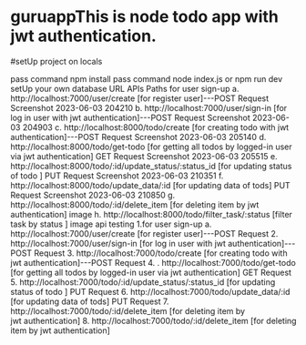 # guruappThis is node todo app with jwt authentication.

#setUp project on locals

pass command npm install
pass command node index.js
or npm run dev
setUp your own database URL
APIs Paths
for user sign-up a. http://localhost:7000/user/create [for register user]---POST Request Screenshot 2023-06-03 204210 b. http://localhost:7000/user/sign-in [for log in user with jwt authentication]---POST Request Screenshot 2023-06-03 204903 c. http://localhost:8000/todo/create [for creating todo with jwt authentication]---POST Request Screenshot 2023-06-03 205140 d. http://localhost:8000/todo/get-todo [for getting all todos by logged-in user via jwt authentication] GET Request Screenshot 2023-06-03 205515 e. http://localhost:8000/todo/:id/update_status/:status_id [for updating status of todo ] PUT Request Screenshot 2023-06-03 210351 f. http://localhost:8000/todo/update_data/:id [for updating data of tods] PUT Request Screenshot 2023-06-03 210850 g. http://localhost:8000/todo/:id/delete_item [for deleting item by jwt authentication] image h. http://localhost:8000/todo/filter_task/:status [filter task by status ] image
api testing 
1.for user sign-up a. http://localhost:7000/user/create [for register user]---POST Request
2. http://localhost:7000/user/sign-in [for log in user with jwt authentication]---POST Request
3. http://localhost:7000/todo/create [for creating todo with jwt authentication]---POST Request
4. . http://localhost:7000/todo/get-todo [for getting all todos by logged-in user via jwt authentication] GET Request
5.  http://localhost:7000/todo/:id/update_status/:status_id [for updating status of todo ] PUT Request
6.   http://localhost:7000/todo/update_data/:id [for updating data of tods] PUT Request
7.   http://localhost:7000/todo/:id/delete_item [for deleting item by jwt authentication]
8.   http://localhost:7000/todo/:id/delete_item [for deleting item by jwt authentication]
